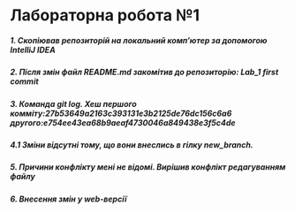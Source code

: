 # Лабораторна робота №1
##### 1. Скопіював репозиторій на локальний компʼютер за допомогою IntelliJ IDEA
##### 2. Після змін файл README.md закомітив до репозиторію: Lab_1 first commit
##### 3. Команда git log. Хеш першого комміту:27b53649a2163c393131e3b2125de76dc156c6a6 другого:e754ee43ea68b9aeaf4730046a849438e3f5c4de
##### 4.1 Зміни відсутні тому, що вони внеслись в гілку new_branch. 
##### 5. Причини конфлікту мені не відомі. Вирішив конфлікт редагуванням файлу
##### 6. Внесення змін у web-версії
